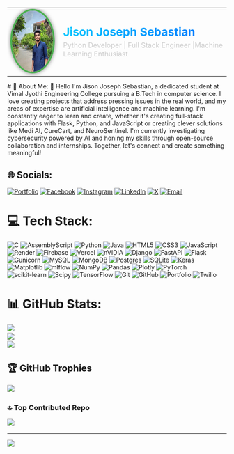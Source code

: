 <table>
  <tr>
    <td>
      <img src="assets/Profile.jpg" alt="Jison Joseph Sebastian" width="140" height="140" style="border-radius: 50%; border: 4px solid #4CAF50; box-shadow: 0 0 10px rgba(0,0,0,0.5);">
    </td>
    <td style="padding-left: 20px; vertical-align: middle;">
      <h1 style="margin: 0; font-size: 26px; background: linear-gradient(to right, #00c6ff, #0072ff); -webkit-background-clip: text; color: transparent;">
        Jison Joseph Sebastian
      </h1>
      <p style="margin: 5px 0 0 0; font-size: 16px; color: #ccc;">Python Developer | Full Stack Engineer |Machine Learning Enthusiast</p>
    </td>
  </tr>
</table>
# 💫 About Me:
👋 Hello I'm Jison Joseph Sebastian, a dedicated student at Vimal Jyothi Engineering College pursuing a B.Tech in computer science. I love creating projects that address pressing issues in the real world, and my areas of expertise are artificial intelligence and machine learning. I'm constantly eager to learn and create, whether it's creating full-stack applications with Flask, Python, and JavaScript or creating clever solutions like Medi AI, CureCart, and NeuroSentinel. I'm currently investigating cybersecurity powered by AI and honing my skills through open-source collaboration and internships. Together, let's connect and create something meaningful!


## 🌐 Socials:

[![Portfolio](https://img.shields.io/badge/Portfolio-%23000000.svg?logo=About.me&logoColor=white)](https://myporfolio-1o1h.onrender.com/) 
[![Facebook](https://img.shields.io/badge/Facebook-%231877F2.svg?logo=Facebook&logoColor=white)](https://facebook.com/jison.sebastian.3)
[![Instagram](https://img.shields.io/badge/Instagram-%23E4405F.svg?logo=Instagram&logoColor=white)](https://instagram.com/its_me_nosij_playz_)
[![LinkedIn](https://img.shields.io/badge/LinkedIn-%230077B5.svg?logo=linkedin&logoColor=white)](https://linkedin.com/in/nosij-playz44)
[![X](https://img.shields.io/badge/X-black.svg?logo=X&logoColor=white)](https://www.threads.net/@its_me_nosij_playz_)
[![Email](https://img.shields.io/badge/Email-D14836?logo=gmail&logoColor=white)](mailto:jisonjosephsebastian7007@gmail.com)

# 💻 Tech Stack:
![C](https://img.shields.io/badge/c-%2300599C.svg?style=for-the-badge&logo=c&logoColor=white) ![AssemblyScript](https://img.shields.io/badge/assembly%20script-%23000000.svg?style=for-the-badge&logo=assemblyscript&logoColor=white) ![Python](https://img.shields.io/badge/python-3670A0?style=for-the-badge&logo=python&logoColor=ffdd54) ![Java](https://img.shields.io/badge/java-%23ED8B00.svg?style=for-the-badge&logo=openjdk&logoColor=white) ![HTML5](https://img.shields.io/badge/html5-%23E34F26.svg?style=for-the-badge&logo=html5&logoColor=white) ![CSS3](https://img.shields.io/badge/css3-%231572B6.svg?style=for-the-badge&logo=css3&logoColor=white) ![JavaScript](https://img.shields.io/badge/javascript-%23323330.svg?style=for-the-badge&logo=javascript&logoColor=%23F7DF1E) ![Render](https://img.shields.io/badge/Render-%46E3B7.svg?style=for-the-badge&logo=render&logoColor=white) ![Firebase](https://img.shields.io/badge/firebase-%23039BE5.svg?style=for-the-badge&logo=firebase) ![Vercel](https://img.shields.io/badge/vercel-%23000000.svg?style=for-the-badge&logo=vercel&logoColor=white) ![nVIDIA](https://img.shields.io/badge/cuda-000000.svg?style=for-the-badge&logo=nVIDIA&logoColor=green) ![Django](https://img.shields.io/badge/django-%23092E20.svg?style=for-the-badge&logo=django&logoColor=white) ![FastAPI](https://img.shields.io/badge/FastAPI-005571?style=for-the-badge&logo=fastapi) ![Flask](https://img.shields.io/badge/flask-%23000.svg?style=for-the-badge&logo=flask&logoColor=white) ![Gunicorn](https://img.shields.io/badge/gunicorn-%298729.svg?style=for-the-badge&logo=gunicorn&logoColor=white) ![MySQL](https://img.shields.io/badge/mysql-4479A1.svg?style=for-the-badge&logo=mysql&logoColor=white) ![MongoDB](https://img.shields.io/badge/MongoDB-%234ea94b.svg?style=for-the-badge&logo=mongodb&logoColor=white) ![Postgres](https://img.shields.io/badge/postgres-%23316192.svg?style=for-the-badge&logo=postgresql&logoColor=white) ![SQLite](https://img.shields.io/badge/sqlite-%2307405e.svg?style=for-the-badge&logo=sqlite&logoColor=white) ![Keras](https://img.shields.io/badge/Keras-%23D00000.svg?style=for-the-badge&logo=Keras&logoColor=white) ![Matplotlib](https://img.shields.io/badge/Matplotlib-%23ffffff.svg?style=for-the-badge&logo=Matplotlib&logoColor=black) ![mlflow](https://img.shields.io/badge/mlflow-%23d9ead3.svg?style=for-the-badge&logo=numpy&logoColor=blue) ![NumPy](https://img.shields.io/badge/numpy-%23013243.svg?style=for-the-badge&logo=numpy&logoColor=white) ![Pandas](https://img.shields.io/badge/pandas-%23150458.svg?style=for-the-badge&logo=pandas&logoColor=white) ![Plotly](https://img.shields.io/badge/Plotly-%233F4F75.svg?style=for-the-badge&logo=plotly&logoColor=white) ![PyTorch](https://img.shields.io/badge/PyTorch-%23EE4C2C.svg?style=for-the-badge&logo=PyTorch&logoColor=white) ![scikit-learn](https://img.shields.io/badge/scikit--learn-%23F7931E.svg?style=for-the-badge&logo=scikit-learn&logoColor=white) ![Scipy](https://img.shields.io/badge/SciPy-%230C55A5.svg?style=for-the-badge&logo=scipy&logoColor=%white) ![TensorFlow](https://img.shields.io/badge/TensorFlow-%23FF6F00.svg?style=for-the-badge&logo=TensorFlow&logoColor=white) ![Git](https://img.shields.io/badge/git-%23F05033.svg?style=for-the-badge&logo=git&logoColor=white) ![GitHub](https://img.shields.io/badge/github-%23121011.svg?style=for-the-badge&logo=github&logoColor=white) ![Portfolio](https://img.shields.io/badge/Portfolio-%23000000.svg?style=for-the-badge&logo=firefox&logoColor=#FF7139) ![Twilio](https://img.shields.io/badge/Twilio-F22F46?style=for-the-badge&logo=Twilio&logoColor=white)
# 📊 GitHub Stats:
![](https://github-readme-stats.vercel.app/api?username=nosij-playz&theme=dark&hide_border=false&include_all_commits=false&count_private=false)<br/>
![](https://nirzak-streak-stats.vercel.app/?user=nosij-playz&theme=dark&hide_border=false)<br/>
![](https://github-readme-stats.vercel.app/api/top-langs/?username=nosij-playz&theme=dark&hide_border=false&include_all_commits=false&count_private=false&layout=compact)

## 🏆 GitHub Trophies
![](https://github-profile-trophy.vercel.app/?username=nosij-playz&theme=radical&no-frame=true&no-bg=false&margin-w=4)

### 🔝 Top Contributed Repo
![](https://github-contributor-stats.vercel.app/api?username=nosij-playz&limit=5&theme=dark&combine_all_yearly_contributions=true)

---
[![](https://visitcount.itsvg.in/api?id=nosij-playz&icon=0&color=0)](https://visitcount.itsvg.in)

